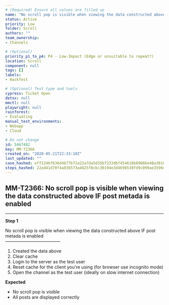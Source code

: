 ```yaml
---
# (Required) Ensure all values are filled up
name: "No scroll pop is visible when viewing the data constructed above IF post metada is enabled"
status: Active
priority: Low
folder: Scroll
authors: ""
team_ownership: 
- Channels

# (Optional)
priority_p1_to_p4: P4 - Low-Impact (Edge or unsuitable to repeat?)
location: Scroll
component: null
tags: []
labels: 
- Hackfest

# (Optional) Test type and tools
cypress: Ticket Open
detox: null
mmctl: null
playwright: null
rainforest: 
- Evaluating
manual_test_environments: 
- Webapp
- Cloud

# Do not change
id: 5467482
key: MM-T2366
created_on: "2020-05-21T22:33:10Z"
last_updated: ""
case_hashed: eff2246f636d4b77b72a22a7da5d35bf233d6f454618b69866e48a3818c66becfd8a14888352def358abf2c7bb6e26c3
steps_hashed: 22ad41d70f4a83b573a4825f8cbc30194e3d4698538fd9c099ae3590d7c7166b85cab74d481ed63e2965ae7ebff12381
---
```


<!-- (Auto-generated) Based on frontmatter's "key" and "name" -->

## MM-T2366: No scroll pop is visible when viewing the data constructed above IF post metada is enabled

---

**Step 1**

No scroll pop is visible when viewing the data constructed above IF post metada is enabled\
–––––––––––––––––––––––––

1. Created the data above
2. Clear cache
3. Login to the server as the test user
4. Reset cache for the client you're using (for browser use incognito mode)
5. Open the channel as the test user (ideally on slow internet connection)

**Expected**

- No scroll pop is visible
- All posts are displayed correctly
